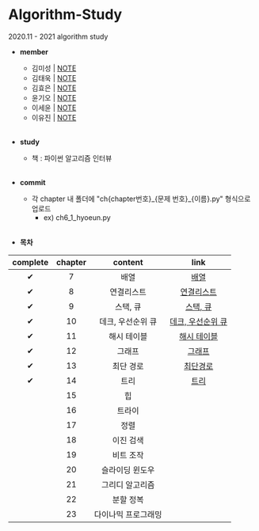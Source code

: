 # Algorithm-Study
2020.11 - 2021 algorithm study

* **member**
  - 김미성 | [NOTE]()
  - 김태욱 | [NOTE]()
  - 김효은 | [NOTE]()
  - 윤기오 | [NOTE]()
  - 이세윤 | [NOTE](https://blog.naver.com/ericalee97)
  - 이유진 | [NOTE]()
<br><br>

* **study**
  - 책 : 파이썬 알고리즘 인터뷰
<br><br>

* **commit**
    - 각 chapter 내 폴더에 "ch{chapter번호}\_{문제 번호}\_{이름}.py" 형식으로 업로드
      - ex) ch6_1_hyoeun.py
<br><br>

* **목차**

| complete | chapter | content | link |
|:---:|:---:|:---:|:---:|
|✔|7|배열|[배열](https://github.com/hyo-eun-kim/algorithm-study/tree/main/ch07)|
|✔|8|연결리스트|[연결리스트](https://github.com/hyo-eun-kim/algorithm-study/tree/main/ch08)|
|✔|9|스택, 큐|[스택, 큐](https://github.com/hyo-eun-kim/algorithm-study/tree/main/ch09)|
|✔|10|데크, 우선순위 큐|[데크, 우선순위 큐](https://github.com/hyo-eun-kim/algorithm-study/tree/main/ch10)|
|✔|11|해시 테이블|[해시 테이블](https://github.com/hyo-eun-kim/algorithm-study/tree/main/ch11)|
|✔|12|그래프|[그래프](https://github.com/hyo-eun-kim/algorithm-study/tree/main/ch12)|
|✔|13|최단 경로|[최단경로](https://github.com/hyo-eun-kim/algorithm-study/tree/main/ch13)|
|✔|14|트리|[트리](https://github.com/hyo-eun-kim/algorithm-study/tree/main/ch14)|
| |15|힙|  |
| |16|트라이|  |
| |17|정렬|  |
| |18|이진 검색|  |
| |19|비트 조작| |
| |20|슬라이딩 윈도우|
| |21|그리디 알고리즘|  |
| |22|분할 정복|  |
| |23|다이나믹 프로그래밍|  |
